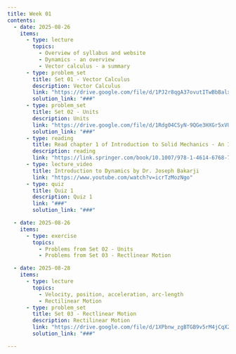 ```yaml
---
title: Week 01
contents:
  - date: 2025-08-26
    items:
      - type: lecture
        topics:
          - Overview of syllabus and website
          - Dynamics - an overview
          - Vector calculus - a summary
      - type: problem_set
        title: Set 01 - Vector Calculus
        description: Vector Calculus
        link: "https://drive.google.com/file/d/1PJ2r8qgA37ovutITwBbBalxlB6l-XVLL/view?usp=sharing"
        solution_link: "###"
      - type: problem_set
        title: Set 02 - Units
        description: Units
        link: "https://drive.google.com/file/d/1Rdg04CSyN-9QGe3HXGr5xVUL4HjWej14/view?usp=sharing"
        solution_link: "###"
      - type: reading
        title: Read chapter 1 of Introduction to Solid Mechanics - An Integrated Approach by Lubliner and Papadopoulos.
        description: reading
        link: "https://link.springer.com/book/10.1007/978-1-4614-6768-7"
      - type: lecture_video
        title: Introduction to Dynamics by Dr. Joseph Bakarji
        link: "https://www.youtube.com/watch?v=icrTzMozNgo"
      - type: quiz
        title: Quiz 1
        description: Quiz 1
        link: "###"
        solution_link: "###"

  - date: 2025-08-26
    items:
      - type: exercise
        topics:
          - Problems from Set 02 - Units
          - Problems from Set 03 - Rectlinear Motion

  - date: 2025-08-28
    items:
      - type: lecture
        topics:
          - Velocity, position, acceleration, arc-length
          - Rectilinear Motion
      - type: problem_set
        title: Set 03 - Rectlinear Motion
        description: Rectilinear Motion
        link: "https://drive.google.com/file/d/1XPbnw_zgBTGB9v5rM4jCqX2SgUoHAn8S/view?usp=sharing"
        solution_link: "###"

---
```

